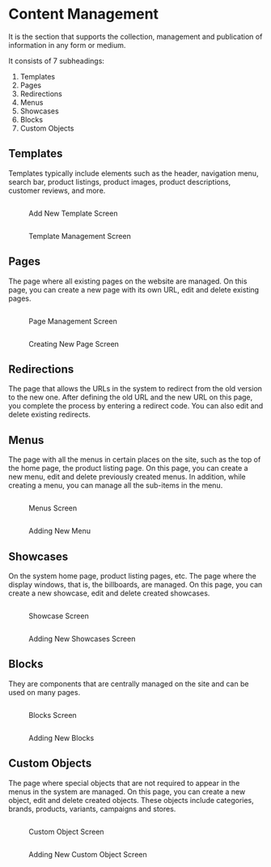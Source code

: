# Content Management

It is the section that supports the collection, management and publication of information in any form or medium.

It consists of 7 subheadings:&#x20;

1. Templates&#x20;
2. Pages&#x20;
3. Redirections&#x20;
4. Menus&#x20;
5. Showcases&#x20;
6. Blocks
7. Custom Objects

## Templates

Templates typically include elements such as the header, navigation menu, search bar, product listings, product images, product descriptions, customer reviews, and more.

<figure><img src="../../../.gitbook/assets/new-template.png" alt=""><figcaption><p>Add New Template Screen</p></figcaption></figure>

<figure><img src="../../../.gitbook/assets/template managment.png" alt=""><figcaption><p>Template Management Screen</p></figcaption></figure>

## Pages

The page where all existing pages on the website are managed. On this page, you can create a new page with its own URL, edit and delete existing pages.

<figure><img src="../../../.gitbook/assets/page-management.png" alt=""><figcaption><p>Page Management Screen</p></figcaption></figure>

<figure><img src="../../../.gitbook/assets/create-new-page (1).png" alt=""><figcaption><p>Creating New Page Screen </p></figcaption></figure>

## Redirections

The page that allows the URLs in the system to redirect from the old version to the new one. After defining the old URL and the new URL on this page, you complete the process by entering a redirect code. You can also edit and delete existing redirects.

## Menus

The page with all the menus in certain places on the site, such as the top of the home page, the product listing page. On this page, you can create a new menu, edit and delete previously created menus. In addition, while creating a menu, you can manage all the sub-items in the menu.

<figure><img src="../../../.gitbook/assets/menu.png" alt=""><figcaption><p>Menus Screen</p></figcaption></figure>

<figure><img src="../../../.gitbook/assets/new-menu.png" alt=""><figcaption><p>Adding New Menu </p></figcaption></figure>

## Showcases

On the system home page, product listing pages, etc. The page where the display windows, that is, the billboards, are managed. On this page, you can create a new showcase, edit and delete created showcases.

<figure><img src="../../../.gitbook/assets/showcase.png" alt=""><figcaption><p>Showcase Screen </p></figcaption></figure>

<figure><img src="../../../.gitbook/assets/new-showcases.png" alt=""><figcaption><p>Adding New Showcases Screen</p></figcaption></figure>

## Blocks

They are components that are centrally managed on the site and can be used on many pages.

<figure><img src="../../../.gitbook/assets/bloks.png" alt=""><figcaption><p>Blocks Screen</p></figcaption></figure>

<figure><img src="../../../.gitbook/assets/new-blocks.png" alt=""><figcaption><p>Adding New Blocks</p></figcaption></figure>

## Custom Objects

The page where special objects that are not required to appear in the menus in the system are managed. On this page, you can create a new object, edit and delete created objects. These objects include categories, brands, products, variants, campaigns and stores.

<figure><img src="../../../.gitbook/assets/custom-objects.png" alt=""><figcaption><p>Custom Object Screen</p></figcaption></figure>

<figure><img src="../../../.gitbook/assets/new-custom-object.png" alt=""><figcaption><p>Adding New Custom Object Screen</p></figcaption></figure>

